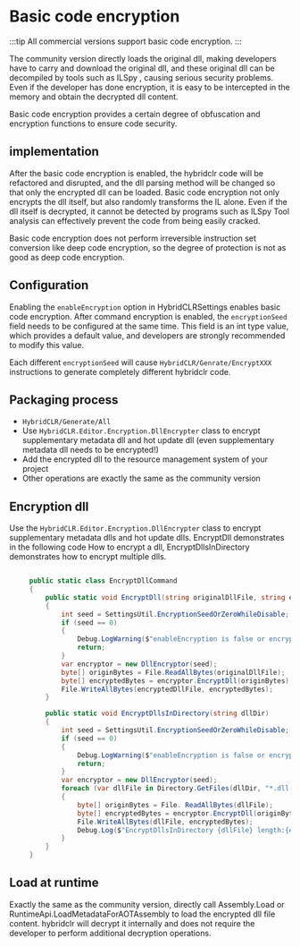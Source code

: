 # Basic code encryption

:::tip
All commercial versions support basic code encryption.
:::

The community version directly loads the original dll, making developers have to carry and download the original dll, and these original dll can be decompiled by tools such as ILSpy
, causing serious security problems. Even if the developer has done encryption, it is easy to be intercepted in the memory and obtain the decrypted dll content.

Basic code encryption provides a certain degree of obfuscation and encryption functions to ensure code security.

## implementation

After the basic code encryption is enabled, the hybridclr code will be refactored and disrupted, and the dll parsing method will be changed so that only the encrypted dll can be loaded.
Basic code encryption not only encrypts the dll itself, but also randomly transforms the IL alone. Even if the dll itself is decrypted, it cannot be detected by programs such as ILSpy
Tool analysis can effectively prevent the code from being easily cracked.

Basic code encryption does not perform irreversible instruction set conversion like deep code encryption, so the degree of protection is not as good as deep code encryption.

## Configuration

Enabling the `enableEncryption` option in HybridCLRSettings enables basic code encryption. After command encryption is enabled, the `encryptionSeed` field needs to be configured at the same time.
This field is an int type value, which provides a default value, and developers are strongly recommended to modify this value.

Each different `encryptionSeed` will cause `HybridCLR/Genrate/EncryptXXX` instructions to generate completely different hybridclr code.

## Packaging process

- `HybridCLR/Generate/All`
- Use `HybridCLR.Editor.Encryption.DllEncrypter` class to encrypt supplementary metadata dll and hot update dll (even supplementary metadata dll needs to be encrypted!)
- Add the encrypted dll to the resource management system of your project
- Other operations are exactly the same as the community version

## Encryption dll

Use the `HybridCLR.Editor.Encryption.DllEncrypter` class to encrypt supplementary metadata dlls and hot update dlls. EncryptDll demonstrates in the following code
How to encrypt a dll, EncryptDllsInDirectory demonstrates how to encrypt multiple dlls.

```csharp

     public static class EncryptDllCommand
     {
         public static void EncryptDll(string originalDllFile, string encryptedDllFile)
         {
             int seed = SettingsUtil.EncryptionSeedOrZeroWhileDisable;
             if (seed == 0)
             {
                 Debug.LogWarning($"enableEncryption is false or encryptionSeed == 0, encryption is skipped");
                 return;
             }
             var encryptor = new DllEncryptor(seed);
             byte[] originBytes = File.ReadAllBytes(originalDllFile);
             byte[] encryptedBytes = encryptor.EncryptDll(originBytes);
             File.WriteAllBytes(encryptedDllFile, encryptedBytes);
         }

         public static void EncryptDllsInDirectory(string dllDir)
         {
             int seed = SettingsUtil.EncryptionSeedOrZeroWhileDisable;
             if (seed == 0)
             {
                 Debug.LogWarning($"enableEncryption is false or encryptionSeed == 0, encryption is skipped");
                 return;
             }
             var encryptor = new DllEncryptor(seed);
             foreach (var dllFile in Directory.GetFiles(dllDir, "*.dll.bytes"))
             {
                 byte[] originBytes = File. ReadAllBytes(dllFile);
                 byte[] encryptedBytes = encryptor.EncryptDll(originBytes);
                 File.WriteAllBytes(dllFile, encryptedBytes);
                 Debug.Log($"EncryptDllsInDirectory {dllFile} length:{encryptedBytes.Length}");
             }
         }
     }
```

## Load at runtime

Exactly the same as the community version, directly call Assembly.Load or RuntimeApi.LoadMetadataForAOTAssembly to load the encrypted dll file content.
hybridclr will decrypt it internally and does not require the developer to perform additional decryption operations.
